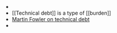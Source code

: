 -
- [[Technical debt]] is a type of [[burden]]
- [Martin Fowler on technical debt](https://martinfowler.com/bliki/TechnicalDebt.html)
-
